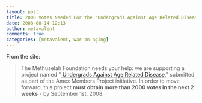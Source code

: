 ```yaml
---
layout: post
title: 2000 Votes Needed For the "Undergrads Against Age Related Disease"
date: 2008-08-14 12:13
author: metavalent
comments: true
categories: [metavalent, war on aging]
---
```

From the site:<blockquote>The Methuselah Foundation needs your help: we are supporting a project named "<a href="https://blog.methuselahfoundation.org/2008/08/2000_votes_needed_for_the_unde.html"> Undergrads Against Age Related Disease</a>," submitted as part of the Amex Members Project initiative. In order to move forward, this project <strong>must obtain more than 2000 votes in the next 2 weeks</strong> - by September 1st, 2008.</blockquote>
